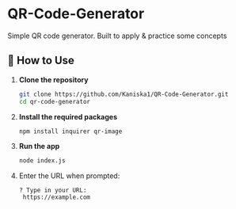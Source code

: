 # QR-Code-Generator
Simple QR code generator. Built to apply &amp; practice some concepts


## 🚀 How to Use

1. **Clone the repository**
   ```bash
   git clone https://github.com/Kaniska1/QR-Code-Generator.git
   cd qr-code-generator
2. **Install the required packages**
   ```bash
   npm install inquirer qr-image
3. **Run the app**
   ```bash
   node index.js
3. Enter the URL when prompted:
   ```
   ? Type in your URL:
    https://example.com
